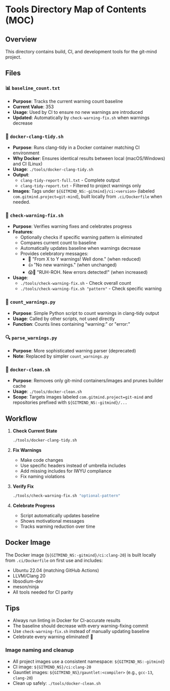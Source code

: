 # Tools Directory Map of Contents (MOC)

## Overview

This directory contains build, CI, and development tools for the git-mind project.

## Files

### 📊 `baseline_count.txt`

- __Purpose__: Tracks the current warning count baseline
- __Current Value__: 353
- __Usage__: Used by CI to ensure no new warnings are introduced
- __Updated__: Automatically by `check-warning-fix.sh` when warnings decrease

### 🐳 `docker-clang-tidy.sh`

- __Purpose__: Runs clang-tidy in a Docker container matching CI environment
- __Why Docker__: Ensures identical results between local (macOS/Windows) and CI (Linux)
- __Usage__: `./tools/docker-clang-tidy.sh`
- __Output__:
  - `clang-tidy-report-full.txt` - Complete output
  - `clang-tidy-report.txt` - Filtered to project warnings only
- __Images__: Tags under `${GITMIND_NS:-gitmind}/ci:<version>` (labeled `com.gitmind.project=git-mind`), built locally from `.ci/Dockerfile` when needed.

### 🎉 `check-warning-fix.sh`

- __Purpose__: Verifies warning fixes and celebrates progress
- __Features__:
  - Optionally checks if specific warning pattern is eliminated
  - Compares current count to baseline
  - Automatically updates baseline when warnings decrease
  - Provides celebratory messages:
    - 🤩 "From X to Y warnings! Well done." (when reduced)
    - 👍 "No new warnings." (when unchanged)
    - 😱🚨 "RUH-ROH. New errors detected!" (when increased)
- __Usage__:
  - `./tools/check-warning-fix.sh` - Check overall count
  - `./tools/check-warning-fix.sh "pattern"` - Check specific warning

### 📝 `count_warnings.py`

- __Purpose__: Simple Python script to count warnings in clang-tidy output
- __Usage__: Called by other scripts, not used directly
- __Function__: Counts lines containing "warning:" or "error:"

### 🔍 `parse_warnings.py`

- __Purpose__: More sophisticated warning parser (deprecated)
- __Note__: Replaced by simpler `count_warnings.py`

### 🧹 `docker-clean.sh`

- __Purpose__: Removes only git-mind containers/images and prunes builder cache
- __Usage__: `./tools/docker-clean.sh`
- __Scope__: Targets images labeled `com.gitmind.project=git-mind` and repositories prefixed with `${GITMIND_NS:-gitmind}/...`

## Workflow

1. __Check Current State__

   ```bash
   ./tools/docker-clang-tidy.sh
   ```

2. __Fix Warnings__
   - Make code changes
   - Use specific headers instead of umbrella includes
   - Add missing includes for IWYU compliance
   - Fix naming violations

3. __Verify Fix__

   ```bash
   ./tools/check-warning-fix.sh "optional-pattern"
   ```

4. __Celebrate Progress__
   - Script automatically updates baseline
   - Shows motivational messages
   - Tracks warning reduction over time

## Docker Image

The Docker image (`${GITMIND_NS:-gitmind}/ci:clang-20`) is built locally from `.ci/Dockerfile` on first use and includes:

- Ubuntu 22.04 (matching GitHub Actions)
- LLVM/Clang 20
- libsodium-dev
- meson/ninja
- All tools needed for CI parity

## Tips

- Always run linting in Docker for CI-accurate results
- The baseline should decrease with every warning-fixing commit
- Use `check-warning-fix.sh` instead of manually updating baseline
- Celebrate every warning eliminated! 🎯

### Image naming and cleanup

- All project images use a consistent namespace: `${GITMIND_NS:-gitmind}`
- CI image: `${GITMIND_NS}/ci:clang-20`
- Gauntlet images: `${GITMIND_NS}/gauntlet:<compiler>` (e.g., `gcc-13`, `clang-20`)
- Clean up safely: `./tools/docker-clean.sh`
